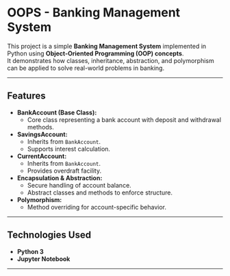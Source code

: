 # OOPS - Banking Management System

This project is a simple **Banking Management System** implemented in Python using **Object-Oriented Programming (OOP) concepts**.  
It demonstrates how classes, inheritance, abstraction, and polymorphism can be applied to solve real-world problems in banking.

---

##  Features
- **BankAccount (Base Class):**
  - Core class representing a bank account with deposit and withdrawal methods.
- **SavingsAccount:**
  - Inherits from `BankAccount`.
  - Supports interest calculation.
- **CurrentAccount:**
  - Inherits from `BankAccount`.
  - Provides overdraft facility.
- **Encapsulation & Abstraction:**
  - Secure handling of account balance.
  - Abstract classes and methods to enforce structure.
- **Polymorphism:**
  - Method overriding for account-specific behavior.

---

##  Technologies Used
- **Python 3**
- **Jupyter Notebook**

---



